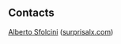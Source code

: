 ## Contacts
[Alberto Sfolcini](mailto:a.sfolcini@gmail.com) ([surprisalx.com](https://surprisalx.com))
